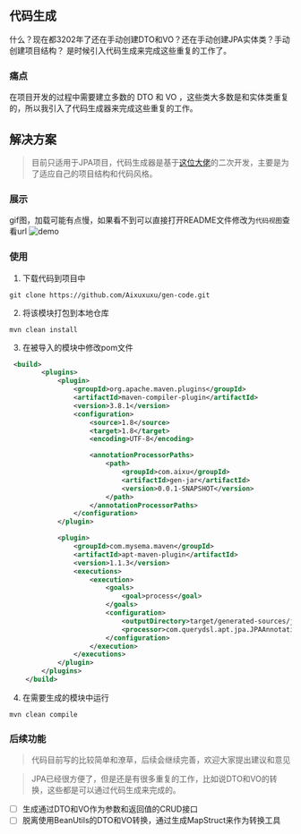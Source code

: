 ## 代码生成
什么？现在都3202年了还在手动创建DTO和VO？还在手动创建JPA实体类？手动创建项目结构？
是时候引入代码生成来完成这些重复的工作了。

### 痛点
在项目开发的过程中需要建立多数的 DTO 和 VO ，这些类大多数是和实体类重复的，所以我引入了代码生成器来完成这些重复的工作。

## 解决方案
> 目前只适用于JPA项目，代码生成器是基于[这位大佬](https://gitee.com/only4playgroup)的二次开发，主要是为了适应自己的项目结构和代码风格。

### 展示
gif图，加载可能有点慢，如果看不到可以直接打开README文件修改为`代码视图`查看url
![demo](https://img.aixuxu.online/demo-gif.gif)
### 使用
1. 下载代码到项目中
```shell
git clone https://github.com/Aixuxuxu/gen-code.git
``` 
2. 将该模块打包到本地仓库
```shell
mvn clean install
```
3. 在被导入的模块中修改pom文件

```xml
 <build>
        <plugins>
            <plugin>
                <groupId>org.apache.maven.plugins</groupId>
                <artifactId>maven-compiler-plugin</artifactId>
                <version>3.8.1</version>
                <configuration>
                    <source>1.8</source>
                    <target>1.8</target>
                    <encoding>UTF-8</encoding>

                    <annotationProcessorPaths>
                        <path>
                            <groupId>com.aixu</groupId>
                            <artifactId>gen-jar</artifactId>
                            <version>0.0.1-SNAPSHOT</version>
                        </path>
                    </annotationProcessorPaths>
                </configuration>
            </plugin>

            <plugin>
                <groupId>com.mysema.maven</groupId>
                <artifactId>apt-maven-plugin</artifactId>
                <version>1.1.3</version>
                <executions>
                    <execution>
                        <goals>
                            <goal>process</goal>
                        </goals>
                        <configuration>
                            <outputDirectory>target/generated-sources/java</outputDirectory>
                            <processor>com.querydsl.apt.jpa.JPAAnnotationProcessor</processor>
                        </configuration>
                    </execution>
                </executions>
            </plugin>
        </plugins>
    </build>
```
4. 在需要生成的模块中运行
```shell
mvn clean compile
```
### 后续功能
> 代码目前写的比较简单和潦草，后续会继续完善，欢迎大家提出建议和意见

> JPA已经很方便了，但是还是有很多重复的工作，比如说DTO和VO的转换，这些都是可以通过代码生成来完成的。
- [ ] 生成通过DTO和VO作为参数和返回值的CRUD接口
- [ ] 脱离使用BeanUtils的DTO和VO转换，通过生成MapStruct来作为转换工具